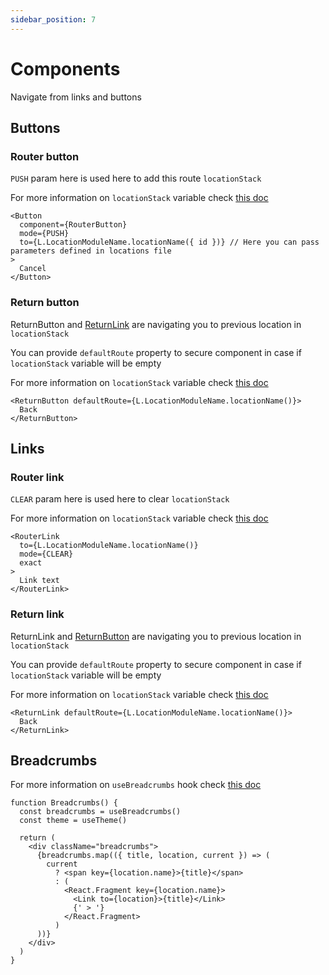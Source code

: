 ```yaml
---
sidebar_position: 7
---
```


# Components

Navigate from links and buttons

## Buttons

### Router button

`PUSH` param here is used here to add this route `locationStack`


For more information on `locationStack` variable check [this doc](/docs/sagas/#setlocation)

```
<Button
  component={RouterButton}
  mode={PUSH}
  to={L.LocationModuleName.locationName({ id })} // Here you can pass parameters defined in locations file
>
  Cancel
</Button>
```                

### Return button

ReturnButton and [ReturnLink](#return-link) are navigating you to previous location in `locationStack`

You can provide `defaultRoute` property to secure component in case if `locationStack` variable will be empty

For more information on `locationStack` variable check [this doc](/docs/sagas/#setlocation)

```
<ReturnButton defaultRoute={L.LocationModuleName.locationName()}>
  Back
</ReturnButton>
```

## Links

### Router link

`CLEAR` param here is used here to clear `locationStack`


For more information on `locationStack` variable check [this doc](/docs/sagas/#setlocation)

```
<RouterLink
  to={L.LocationModuleName.locationName()}
  mode={CLEAR} 
  exact
>
  Link text
</RouterLink>
```
### Return link

ReturnLink and [ReturnButton](#return-button) are navigating you to previous location in `locationStack`

You can provide `defaultRoute` property to secure component in case if `locationStack` variable will be empty

For more information on `locationStack` variable check [this doc](/docs/sagas/#setlocation)

```
<ReturnLink defaultRoute={L.LocationModuleName.locationName()}>
  Back
</ReturnLink>
```

## Breadcrumbs
For more information on `useBreadcrumbs` hook check [this doc](/hooks.md/#useBreadcrumbs)


```
function Breadcrumbs() {
  const breadcrumbs = useBreadcrumbs()
  const theme = useTheme()

  return (
    <div className="breadcrumbs">
      {breadcrumbs.map(({ title, location, current }) => (
        current
          ? <span key={location.name}>{title}</span>
          : (
            <React.Fragment key={location.name}>
              <Link to={location}>{title}</Link>
              {' > '}
            </React.Fragment>
          )
      ))}
    </div>
  )
}
```



